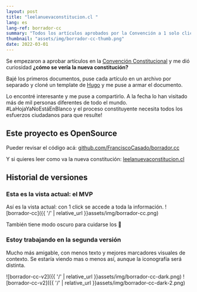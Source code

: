```yaml
---
layout: post
title: "leelanuevaconstitucion.cl "
lang: es
lang-ref: borrador-cc
summary: "Todos los artículos aprobados por la Convención a 1 solo click"
thumbnail: "assets/img/borrador-cc-thumb.png"
date: 2022-03-01
---
```


Se empezaron a aprobar artículos en la [Convención Constitucional](https://www.chileconvencion.cl/) y me dió curiosidad **¿cómo se vería la nueva constitución?**

Bajé los primeros documentos, puse cada artículo en un archivo por separado y cloné un template de [Hugo](https://www.gohugo.io) y me puse a armar el documento.

Lo encontré interesante y me puse a compartirlo. A la fecha lo han visitado más de mil personas diferentes de todo el mundo. #LaHojaYaNoEstáEnBlanco y el proceso constituyente necesita todos los esfuerzos ciudadanos para que resulte!

## Este proyecto es OpenSource
Pueder revisar el código acá: [github.com/FranciscoCasado/borrador.cc](https://github.com/FranciscoCasado/borrador.cc)

Y si quieres leer como va la nueva constitución: [leelanuevaconstitucion.cl](https://leelanuevaconstitucion.cl)

## Historial de versiones

### Esta es la vista actual: el MVP
Así es la vista actual: con 1 click se accede a toda la información.
![borrador-cc]({{ '/' | relative_url }}assets/img/borrador-cc.png)

También tiene modo oscuro para cuidarse los :eyes:

### Estoy trabajando en la segunda versión
Mucho más amigable, con menos texto y mejores marcadores visuales de contexto. Se estaría viendo mas o menos así, aunque la iconografía será distinta.

![borrador-cc-v2]({{ '/' | relative_url }}assets/img/borrador-cc-dark.png)
![borrador-cc-v2]({{ '/' | relative_url }}assets/img/borrador-cc-dark-2.png)
 